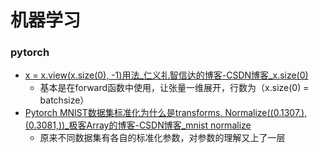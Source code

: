 # 机器学习

### pytorch

- [x = x.view(x.size(0), -1)用法_仁义礼智信达的博客-CSDN博客_x.size(0)](https://blog.csdn.net/qq_36201400/article/details/108738463) 
  - 基本是在forward函数中使用，让张量一维展开，行数为（x.size(0) = batchsize） 
- [Pytorch MNIST数据集标准化为什么是transforms. Normalize((0.1307,), (0.3081,))_极客Array的博客-CSDN博客_mnist normalize](https://blog.csdn.net/Harpoon_fly/article/details/84987589)
  - 原来不同数据集有各自的标准化参数，对参数的理解又上了一层

​	